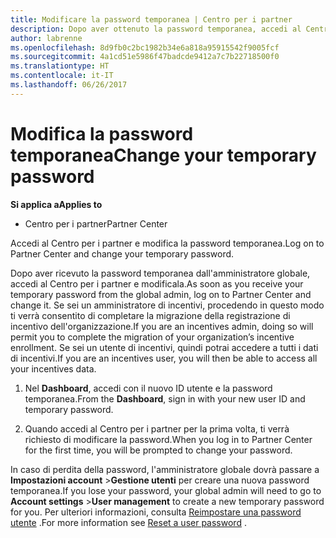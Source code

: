 ```yaml
---
title: Modificare la password temporanea | Centro per i partner
description: Dopo aver ottenuto la password temporanea, accedi al Centro per i partner e modificala.
author: labrenne
ms.openlocfilehash: 8d9fb0c2bc1982b34e6a818a95915542f9005fcf
ms.sourcegitcommit: 4a1cd51e5986f47badcde9412a7c7b22718500f0
ms.translationtype: HT
ms.contentlocale: it-IT
ms.lasthandoff: 06/26/2017
---
```

# <a name="change-your-temporary-password"></a><span data-ttu-id="a2b16-103">Modifica la password temporanea</span><span class="sxs-lookup"><span data-stu-id="a2b16-103">Change your temporary password</span></span>

**<span data-ttu-id="a2b16-104">Si applica a</span><span class="sxs-lookup"><span data-stu-id="a2b16-104">Applies to</span></span>**

-  <span data-ttu-id="a2b16-105">Centro per i partner</span><span class="sxs-lookup"><span data-stu-id="a2b16-105">Partner Center</span></span>

<span data-ttu-id="a2b16-106">Accedi al Centro per i partner e modifica la password temporanea.</span><span class="sxs-lookup"><span data-stu-id="a2b16-106">Log on to Partner Center and change your temporary password.</span></span>

<span data-ttu-id="a2b16-107">Dopo aver ricevuto la password temporanea dall'amministratore globale, accedi al Centro per i partner e modificala.</span><span class="sxs-lookup"><span data-stu-id="a2b16-107">As soon as you receive your temporary password from the global admin, log on to Partner Center and change it.</span></span> <span data-ttu-id="a2b16-108">Se sei un amministratore di incentivi, procedendo in questo modo ti verrà consentito di completare la migrazione della registrazione di incentivo dell'organizzazione.</span><span class="sxs-lookup"><span data-stu-id="a2b16-108">If you are an incentives admin, doing so will permit you to complete the migration of your organization’s incentive enrollment.</span></span> <span data-ttu-id="a2b16-109">Se sei un utente di incentivi, quindi potrai accedere a tutti i dati di incentivi.</span><span class="sxs-lookup"><span data-stu-id="a2b16-109">If you are an incentives user, you will then be able to access all your incentives data.</span></span>

1.  <span data-ttu-id="a2b16-110">Nel **Dashboard**, accedi con il nuovo ID utente e la password temporanea.</span><span class="sxs-lookup"><span data-stu-id="a2b16-110">From the **Dashboard**, sign in with your new user ID and temporary password.</span></span>

2.  <span data-ttu-id="a2b16-111">Quando accedi al Centro per i partner per la prima volta, ti verrà richiesto di modificare la password.</span><span class="sxs-lookup"><span data-stu-id="a2b16-111">When you log in to Partner Center for the first time, you will be prompted to change your password.</span></span>

<span data-ttu-id="a2b16-112">In caso di perdita della password, l'amministratore globale dovrà passare a **Impostazioni account** >**Gestione utenti** per creare una nuova password temporanea.</span><span class="sxs-lookup"><span data-stu-id="a2b16-112">If you lose your password, your global admin will need to go to  **Account settings** >**User management** to create a new temporary password for you.</span></span>
<span data-ttu-id="a2b16-113">Per ulteriori informazioni, consulta [Reimpostare una password utente](reset-a-user-password.md) .</span><span class="sxs-lookup"><span data-stu-id="a2b16-113">For more information see [Reset a user password](reset-a-user-password.md) .</span></span>


 

 




